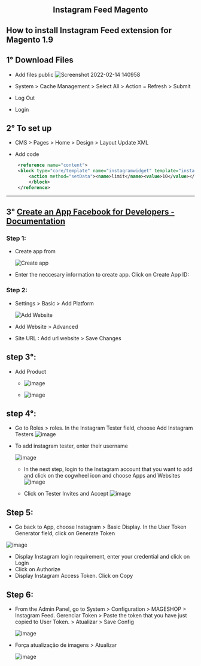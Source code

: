 <h2 align="center"> Instagram Feed Magento </h2>

## How to install Instagram Feed extension for Magento 1.9
## 1° Download Files
- Add files public
 ![Screenshot 2022-02-14 140958](https://user-images.githubusercontent.com/69697560/153912567-f831fcaf-b219-4291-af3a-ec3e2e81173c.png)

 - System > Cache Management > Select All > Action = Refresh > Submit
 - Log Out
 - Login
## 2° To set up
 - CMS > Pages > Home > Design > Layout Update XML
 - Add code 

   ```xml
    <reference name="content">
    <block type="core/template" name="instagramwidget" template="instagramfeed/instagramwidget.phtml">
        <action method="setData"><name>limit</name><value>10</value></action>
        </block>   
    </reference>
    ```
 --------

## 3° [Create an App Facebook for Developers - Documentation](https://developers.facebook.com/docs/development/create-an-app/)
### Step 1:
- Create app from

    ![Create app](https://user-images.githubusercontent.com/69697560/153916671-543de2ce-a88d-4938-b977-0e4550641573.png)

- Enter the neccesary information to create app. Click on Create App ID:
 
 ### Step 2: 
- Settings > Basic > Add Platform

    ![Add Website](https://user-images.githubusercontent.com/69697560/153917207-489d8665-c319-458b-8efc-eb987ce53faf.png)

-  Add Website > Advanced 

- Site URL : Add url website > Save Changes

## step 3°:
- Add Product 

   - ![image](https://user-images.githubusercontent.com/69697560/153918007-89946c0d-0d64-4290-8753-95ad385a3b12.png)

   - ![image](https://user-images.githubusercontent.com/69697560/153918111-2babc758-c41d-4ea3-8233-96c4bcce8a70.png)

## step 4°:

- Go to Roles > roles. In the Instagram Tester field, choose Add Instagram Testers
    ![image](https://user-images.githubusercontent.com/69697560/153919241-7f70cf4a-346e-4dc0-957e-c32010665a8e.png)

- To add instagram tester, enter their username

    ![image](https://user-images.githubusercontent.com/69697560/153919724-0df652ab-05d6-4867-a15a-732c822a2151.png)
    - In the next step, login to the Instagram account that you want to add and click on the cogwheel icon and choose Apps and Websites
    ![image](https://user-images.githubusercontent.com/69697560/153919971-8472cafa-193f-4ed6-bfea-cbf77b092d9e.png)

    - Click on Tester Invites and Accept
    ![image](https://user-images.githubusercontent.com/69697560/153920234-14b0906d-e0be-478d-95f7-afdd14c3ed40.png)

## Step 5: 

- Go back to App, choose Instagram > Basic Display. In the User Token Generator field, click on Generate Token

 ![image](https://user-images.githubusercontent.com/69697560/153920498-d3caa6ba-57b2-4a76-b799-68e8d9b8255a.png)

- Display Instagram login requirement, enter your credential and click on Login
- Click on Authorize
- Display Instagram Access Token. Click on Copy

## Step 6: 
 - From the Admin Panel, go to System > Configuration > MAGESHOP > Instagram Feed. Gerenciar Token > Paste the token that you have just copied to User Token. > 	Atualizar > Save Config 

    ![image](https://user-images.githubusercontent.com/69697560/153921503-440fbb03-0bdb-4662-bb7a-0c9289d143c7.png)
 - Força atualização de imagens > Atualizar

    ![image](https://user-images.githubusercontent.com/69697560/153921609-5425dd74-ee6c-4822-b144-983cd1ebf35a.png)
